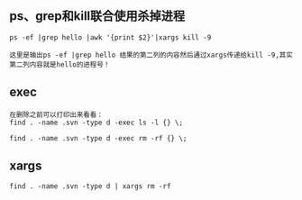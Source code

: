 ## ps、grep和kill联合使用杀掉进程

```
ps -ef |grep hello |awk '{print $2}'|xargs kill -9

这里是输出ps -ef |grep hello 结果的第二列的内容然后通过xargs传递给kill -9,其实第二列内容就是hello的进程号！
```


## exec
```
在删除之前可以打印出来看看：
find . -name .svn -type d -exec ls -l {} \;

find . -name .svn -type d -exec rm -rf {} \;

```
## xargs
```
find . -name .svn -type d | xargs rm -rf

```
